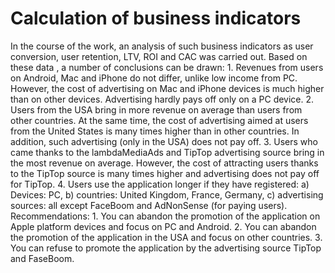 # Calculation of business indicators
 In the course of the work, an analysis of such business indicators as user conversion, user retention, LTV, ROI and CAC was carried out. Based on these data , a number of conclusions can be drawn: 1. Revenues from users on Android, Mac and iPhone do not differ, unlike low income from PC. However, the cost of advertising on Mac and iPhone devices is much higher than on other devices. Advertising hardly pays off only on a PC device. 2. Users from the USA bring in more revenue on average than users from other countries. At the same time, the cost of advertising aimed at users from the United States is many times higher than in other countries. In addition, such advertising (only in the USA) does not pay off. 3. Users who came thanks to the lambdaMediaAds and TipTop advertising source bring in the most revenue on average. However, the cost of attracting users thanks to the TipTop source is many times higher and advertising does not pay off for TipTop. 4. Users use the application longer if they have registered: a) Devices: PC, b) countries: United Kingdom, France, Germany, c) advertising sources: all except FaceBoom and AdNonSense (for paying users). Recommendations: 1. You can abandon the promotion of the application on Apple platform devices and focus on PC and Android. 2. You can abandon the promotion of the application in the USA and focus on other countries. 3. You can refuse to promote the application by the advertising source TipTop and FaseBoom.
